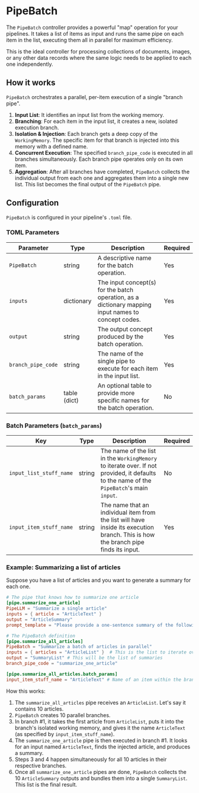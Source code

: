 # PipeBatch

The `PipeBatch` controller provides a powerful "map" operation for your pipelines. It takes a list of items as input and runs the same pipe on each item in the list, executing them all in parallel for maximum efficiency.

This is the ideal controller for processing collections of documents, images, or any other data records where the same logic needs to be applied to each one independently.

## How it works

`PipeBatch` orchestrates a parallel, per-item execution of a single "branch pipe".

1.  **Input List**: It identifies an input list from the working memory.
2.  **Branching**: For each item in the input list, it creates a new, isolated execution branch.
3.  **Isolation & Injection**: Each branch gets a deep copy of the `WorkingMemory`. The specific item for that branch is injected into this memory with a defined name.
4.  **Concurrent Execution**: The specified `branch_pipe_code` is executed in all branches simultaneously. Each branch pipe operates only on its own item.
5.  **Aggregation**: After all branches have completed, `PipeBatch` collects the individual output from each one and aggregates them into a single new list. This list becomes the final output of the `PipeBatch` pipe.

## Configuration

`PipeBatch` is configured in your pipeline's `.toml` file.

### TOML Parameters

| Parameter          | Type         | Description                                                                                                                                      | Required |
| ------------------ | ------------ | ------------------------------------------------------------------------------------------------------------------------------------------------ | -------- |
| `PipeBatch`        | string       | A descriptive name for the batch operation.                                                                           | Yes      |
| `inputs`           | dictionary   | The input concept(s) for the batch operation, as a dictionary mapping input names to concept codes.                                                     | Yes       |
| `output`           | string       | The output concept produced by the batch operation.                                                | Yes      |
| `branch_pipe_code` | string       | The name of the single pipe to execute for each item in the input list.                                                                          | Yes      |
| `batch_params`     | table (dict) | An optional table to provide more specific names for the batch operation.                                                                        | No       |

### Batch Parameters (`batch_params`)

| Key                     | Type   | Description                                                                                                                           | Required |
| ----------------------- | ------ | ------------------------------------------------------------------------------------------------------------------------------------- | -------- |
| `input_list_stuff_name` | string | The name of the list in the `WorkingMemory` to iterate over. If not provided, it defaults to the name of the `PipeBatch`'s main `input`. | No       |
| `input_item_stuff_name` | string | The name that an individual item from the list will have inside its execution branch. This is how the branch pipe finds its input.   | Yes      |

### Example: Summarizing a list of articles

Suppose you have a list of articles and you want to generate a summary for each one.

```toml
# The pipe that knows how to summarize one article
[pipe.summarize_one_article]
PipeLLM = "Summarize a single article"
inputs = { article = "ArticleText" }
output = "ArticleSummary"
prompt_template = "Please provide a one-sentence summary of the following article:\n\n@article_text"

# The PipeBatch definition
[pipe.summarize_all_articles]
PipeBatch = "Summarize a batch of articles in parallel"
inputs = { articles = "ArticleList" }  # This is the list to iterate over
output = "SummaryList" # This will be the list of summaries
branch_pipe_code = "summarize_one_article"

[pipe.summarize_all_articles.batch_params]
input_item_stuff_name = "ArticleText" # Name of an item within the branch
```

How this works:
1.  The `summarize_all_articles` pipe receives an `ArticleList`. Let's say it contains 10 articles.
2.  `PipeBatch` creates 10 parallel branches.
3.  In branch #1, it takes the first article from `ArticleList`, puts it into the branch's isolated working memory, and gives it the name `ArticleText` (as specified by `input_item_stuff_name`).
4.  The `summarize_one_article` pipe is then executed in branch #1. It looks for an input named `ArticleText`, finds the injected article, and produces a summary.
5.  Steps 3 and 4 happen simultaneously for all 10 articles in their respective branches.
6.  Once all `summarize_one_article` pipes are done, `PipeBatch` collects the 10 `ArticleSummary` outputs and bundles them into a single `SummaryList`. This list is the final result. 